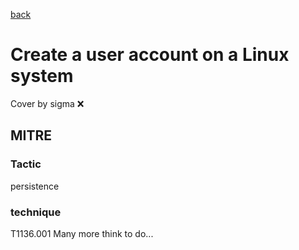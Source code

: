 [back](../index.md)
# Create a user account on a Linux system
Cover by sigma :x: 
## MITRE
### Tactic
persistence
### technique
T1136.001
Many more think to do...